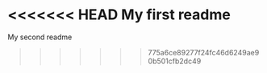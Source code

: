 <<<<<<< HEAD
My first readme
=======
 My second readme

>>>>>>> 775a6ce89277f24fc46d6249ae90b501cfb2dc49
